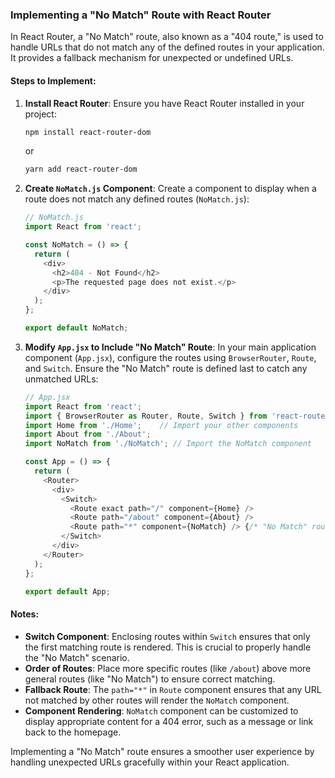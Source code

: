 ### Implementing a "No Match" Route with React Router

In React Router, a "No Match" route, also known as a "404 route," is used to handle URLs that do not match any of the defined routes in your application. It provides a fallback mechanism for unexpected or undefined URLs.

#### Steps to Implement:

1. **Install React Router**:
   Ensure you have React Router installed in your project:
   ```bash
   npm install react-router-dom
   ```
   or
   ```bash
   yarn add react-router-dom
   ```

2. **Create `NoMatch.js` Component**:
   Create a component to display when a route does not match any defined routes (`NoMatch.js`):
   ```javascript
   // NoMatch.js
   import React from 'react';

   const NoMatch = () => {
     return (
       <div>
         <h2>404 - Not Found</h2>
         <p>The requested page does not exist.</p>
       </div>
     );
   };

   export default NoMatch;
   ```

3. **Modify `App.jsx` to Include "No Match" Route**:
   In your main application component (`App.jsx`), configure the routes using `BrowserRouter`, `Route`, and `Switch`. Ensure the "No Match" route is defined last to catch any unmatched URLs:
   ```javascript
   // App.jsx
   import React from 'react';
   import { BrowserRouter as Router, Route, Switch } from 'react-router-dom';
   import Home from './Home';    // Import your other components
   import About from './About';
   import NoMatch from './NoMatch'; // Import the NoMatch component

   const App = () => {
     return (
       <Router>
         <div>
           <Switch>
             <Route exact path="/" component={Home} />
             <Route path="/about" component={About} />
             <Route path="*" component={NoMatch} /> {/* "No Match" route */}
           </Switch>
         </div>
       </Router>
     );
   };

   export default App;
   ```

#### Notes:

- **Switch Component**: Enclosing routes within `Switch` ensures that only the first matching route is rendered. This is crucial to properly handle the "No Match" scenario.
- **Order of Routes**: Place more specific routes (like `/about`) above more general routes (like "No Match") to ensure correct matching.
- **Fallback Route**: The `path="*"` in `Route` component ensures that any URL not matched by other routes will render the `NoMatch` component.
- **Component Rendering**: `NoMatch` component can be customized to display appropriate content for a 404 error, such as a message or link back to the homepage.

Implementing a "No Match" route ensures a smoother user experience by handling unexpected URLs gracefully within your React application.
